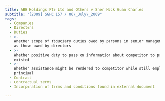 ```yaml
---
title: ABB Holdings Pte Ltd and Others v Sher Hock Guan Charles
subtitle: "[2009] SGHC 157 / 06\_July\_2009"
tags:
  - Companies
  - Directors
  - Duties
  - >-
    Whether scope of fiduciary duties owed by persons in senior management same
    as those owed by directors
  - >-
    Whether positive duty to pass on information about competitor to principal
    existed
  - >-
    Whether assistance might be rendered to competitor while still employed by
    principal
  - Contract
  - Contractual terms
  - Incorporation of terms and conditions found in external document

---
```


